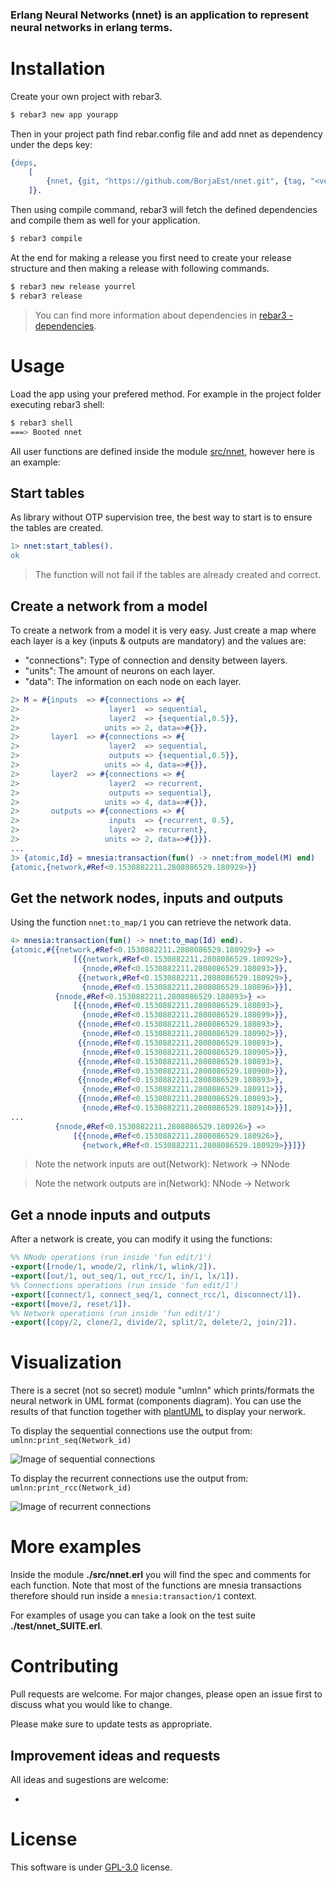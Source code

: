 ### Erlang Neural Networks (nnet) is an application to represent neural networks in erlang terms.


# Installation
Create your own project with rebar3.
 ```sh
 $ rebar3 new app yourapp
 ```

Then in your project path find rebar.config file and add nnet as dependency under the deps key:
```erlang
{deps, 
    [
        {nnet, {git, "https://github.com/BorjaEst/nnet.git", {tag, "<version>"}}}
    ]}.
```

Then using compile command, rebar3 will fetch the defined dependencies and compile them as well for your application.
```sh
$ rebar3 compile
```

At the end for making a release you first need to create your release structure and then making a release with following commands.
```sh
$ rebar3 new release yourrel
$ rebar3 release
```

>You can find more information about dependencies in [rebar3 - dependencies](https://www.rebar3.org/docs/dependencies). 


# Usage
Load the app using your prefered method. For example in the project folder executing  rebar3 shell:
```sh
$ rebar3 shell
===> Booted nnet
```

All user functions are defined inside the module [src/nnet](https://github.com/BorjaEst/nnet/blob/master/src/nnet.erl), however here is an example:


## Start tables
As library without OTP supervision tree, the best way to start is to ensure the tables are created. 
```erl
1> nnet:start_tables().
ok
```
> The function will not fail if the tables are already created and correct.

## Create a network from a model
To create a network from a model it is very easy. Just create a map where each layer is a key (inputs & outputs are mandatory) and the values are:
- "connections": Type of connection and density between layers.
- "units": The amount of neurons on each layer.
- "data": The information on each node on each layer.

```erl
2> M = #{inputs  => #{connections => #{
2>                    layer1  => sequential,
2>                    layer2  => {sequential,0.5}}, 
2>                   units => 2, data=>#{}},
2>       layer1  => #{connections => #{
2>                    layer2  => sequential,
2>                    outputs => {sequential,0.5}}, 
2>                   units => 4, data=>#{}},
2>       layer2  => #{connections => #{
2>                    layer2  => recurrent,
2>                    outputs => sequential}, 
2>                   units => 4, data=>#{}},
2>       outputs => #{connections => #{
2>                    inputs  => {recurrent, 0.5},
2>                    layer2  => recurrent}, 
2>                   units => 2, data=>#{}}}.
...
3> {atomic,Id} = mnesia:transaction(fun() -> nnet:from_model(M) end)
{atomic,{network,#Ref<0.1530882211.2808086529.180929>}}
```

## Get the network nodes, inputs and outputs
Using the function `nnet:to_map/1` you can retrieve the network data.
```erl
4> mnesia:transaction(fun() -> nnet:to_map(Id) end).
{atomic,#{{network,#Ref<0.1530882211.2808086529.180929>} =>
              [{{network,#Ref<0.1530882211.2808086529.180929>},
                {nnode,#Ref<0.1530882211.2808086529.180893>}},
               {{network,#Ref<0.1530882211.2808086529.180929>},
                {nnode,#Ref<0.1530882211.2808086529.180896>}}],
          {nnode,#Ref<0.1530882211.2808086529.180893>} =>
              [{{nnode,#Ref<0.1530882211.2808086529.180893>},
                {nnode,#Ref<0.1530882211.2808086529.180899>}},
               {{nnode,#Ref<0.1530882211.2808086529.180893>},
                {nnode,#Ref<0.1530882211.2808086529.180902>}},
               {{nnode,#Ref<0.1530882211.2808086529.180893>},
                {nnode,#Ref<0.1530882211.2808086529.180905>}},
               {{nnode,#Ref<0.1530882211.2808086529.180893>},
                {nnode,#Ref<0.1530882211.2808086529.180908>}},
               {{nnode,#Ref<0.1530882211.2808086529.180893>},
                {nnode,#Ref<0.1530882211.2808086529.180911>}},
               {{nnode,#Ref<0.1530882211.2808086529.180893>},
                {nnode,#Ref<0.1530882211.2808086529.180914>}}],
...
          {nnode,#Ref<0.1530882211.2808086529.180926>} =>
              [{{nnode,#Ref<0.1530882211.2808086529.180926>},
                {network,#Ref<0.1530882211.2808086529.180929>}}]}}
```
> Note the network inputs are out(Network): Network -> NNode

> Note the network outputs are in(Network):   NNode -> Network


## Get a nnode inputs and outputs
After a network is create, you can modify it using the functions:
```erl
%% NNode operations (run inside 'fun edit/1') 
-export([rnode/1, wnode/2, rlink/1, wlink/2]).
-export([out/1, out_seq/1, out_rcc/1, in/1, lx/1]).
%% Connections operations (run inside 'fun edit/1')
-export([connect/1, connect_seq/1, connect_rcc/1, disconnect/1]).
-export([move/2, reset/1]).
%% Network operations (run inside 'fun edit/1')
-export([copy/2, clone/2, divide/2, split/2, delete/2, join/2]).
```


# Visualization
There is a secret (not so secret) module "umlnn" which prints/formats the neural network in UML format (components diagram).
You can use the results of that function together with [plantUML](http://www.plantuml.com/plantuml/uml) to display your nerwork.

To display the sequential connections use the output from: `umlnn:print_seq(Network_id)`

![Image of sequential connections](doc/src/nnet_seq.png)

To display the recurrent connections use the output from: `umlnn:print_rcc(Network_id)`

![Image of recurrent connections](doc/src/nnet_rcc.png)


# More examples
Inside the module **./src/nnet.erl** you will find the spec and comments for each function. Note that most of the functions are mnesia transactions therefore should run inside a `mnesia:transaction/1` context.

For examples of usage you can take a look on the test suite **./test/nnet_SUITE.erl**.


# Contributing
Pull requests are welcome. For major changes, please open an issue first to discuss what you would like to change.

Please make sure to update tests as appropriate.


## Improvement ideas and requests
All ideas and sugestions are welcome:
- <TBD>



# License
This software is under [GPL-3.0](https://www.gnu.org/licenses/gpl-3.0.en.html) license.

